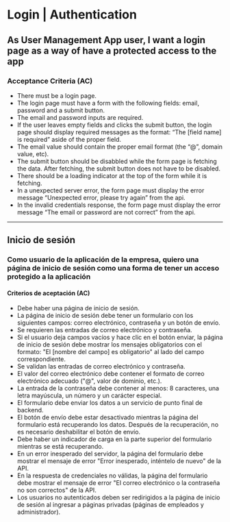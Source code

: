 # Login | Authentication

## As User Management App user, I want a login page as a way of have a protected access to the app

### Acceptance Criteria (AC)

- There must be a login page.
- The login page must have a form with the following fields: email, password and
  a submit button.
- The email and password inputs are required.
- If the user leaves empty fields and clicks the submit button, the login page
  should display required messages as the format: “The [field name] is required”
  aside of the proper field.
- The email value should contain the proper email format (the “@”, domain value,
  etc).
- The submit button should be disabbled while the form page is fetching the
  data. After fetching, the submit button does not have to be disabled.
- There should be a loading indicator at the top of the form while it is
  fetching.
- In a unexpected server error, the form page must display the error message
  “Unexpected error, please try again” from the api.
- In the invalid credentials response, the form page must display the error
  message “The email or password are not correct” from the api.

---

## Inicio de sesión

### Como usuario de la aplicación de la empresa, quiero una página de inicio de sesión como una forma de tener un acceso protegido a la aplicación

#### Criterios de aceptación (AC)

- Debe haber una página de inicio de sesión.
- La página de inicio de sesión debe tener un formulario con los siguientes
  campos: correo electrónico, contraseña y un botón de envío.
- Se requieren las entradas de correo electrónico y contraseña.
- Si el usuario deja campos vacíos y hace clic en el botón enviar, la página de
  inicio de sesión debe mostrar los mensajes obligatorios con el formato: "El
  [nombre del campo] es obligatorio" al lado del campo correspondiente.
- Se validan las entradas de correo electrónico y contraseña.
- El valor del correo electrónico debe contener el formato de correo electrónico
  adecuado ("@", valor de dominio, etc.).
- La entrada de la contraseña debe contener al menos: 8 caracteres, una letra
  mayúscula, un número y un carácter especial.
- El formulario debe enviar los datos a un servicio de punto final de backend.
- El botón de envío debe estar desactivado mientras la página del formulario
  está recuperando los datos. Después de la recuperación, no es necesario
  deshabilitar el botón de envío.
- Debe haber un indicador de carga en la parte superior del formulario mientras
  se está recuperando.
- En un error inesperado del servidor, la página del formulario debe mostrar el
  mensaje de error "Error inesperado, inténtelo de nuevo" de la API.
- En la respuesta de credenciales no válidas, la página del formulario debe
  mostrar el mensaje de error "El correo electrónico o la contraseña no son
  correctos" de la API.
- Los usuarios no autenticados deben ser redirigidos a la página de inicio de
  sesión al ingresar a páginas privadas (páginas de empleados y administrador).
